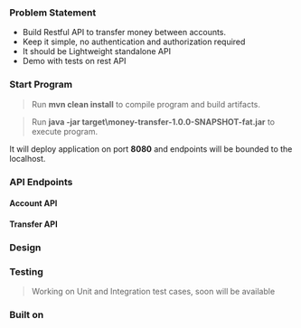 ### Problem Statement
- Build Restful API to transfer money between accounts.
- Keep it simple, no authentication and authorization required
- It should be Lightweight standalone API
- Demo with tests on rest API

### Start Program
> Run **mvn clean install** to compile program and build artifacts.

> Run **java -jar target\money-transfer-1.0.0-SNAPSHOT-fat.jar** to execute program.

It will deploy application on port **8080** and endpoints will be bounded to the localhost.

### API Endpoints

#### Account API

#### Transfer API


### Design


### Testing
> Working on Unit and Integration test cases, soon will be available

### Built on
